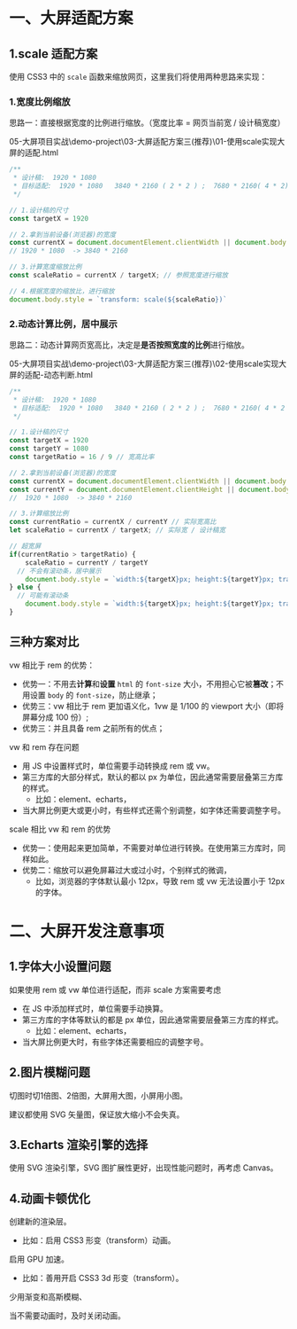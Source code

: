 # 一、大屏适配方案

## 1.scale 适配方案

使用 CSS3 中的 `scale` 函数来缩放网页，这里我们将使用两种思路来实现：

### 1.宽度比例缩放

思路一：直接根据宽度的比例进行缩放。（宽度比率 = 网页当前宽 / 设计稿宽度）

05-大屏项目实战\demo-project\03-大屏适配方案三(推荐)\01-使用scale实现大屏的适配.html

```js
/**
 * 设计稿:  1920 * 1080
 * 目标适配:  1920 * 1080   3840 * 2160 ( 2 * 2 ) ;  7680 * 2160( 4 * 2)
 */

// 1.设计稿的尺寸
const targetX = 1920

// 2.拿到当前设备(浏览器)的宽度
const currentX = document.documentElement.clientWidth || document.body.clientWidth
// 1920 * 1080  -> 3840 * 2160

// 3.计算宽度缩放比例
const scaleRatio = currentX / targetX; // 参照宽度进行缩放

// 4.根据宽度的缩放比，进行缩放
document.body.style = `transform: scale(${scaleRatio})`
```

### 2.动态计算比例，居中展示

思路二：动态计算网页宽高比，决定是**是否按照宽度的比例**进行缩放。

05-大屏项目实战\demo-project\03-大屏适配方案三(推荐)\02-使用scale实现大屏的适配-动态判断.html

```js
/**
 * 设计稿:  1920 * 1080
 * 目标适配:  1920 * 1080   3840 * 2160 ( 2 * 2 ) ;  7680 * 2160( 4 * 2 )
 */

// 1.设计稿的尺寸
const targetX = 1920
const targetY = 1080
const targetRatio = 16 / 9 // 宽高比率

// 2.拿到当前设备(浏览器)的宽度
const currentX = document.documentElement.clientWidth || document.body.clientWidth
const currentY = document.documentElement.clientHeight || document.body.clientHeight
//  1920 * 1080  -> 3840 * 2160

// 3.计算缩放比例
const currentRatio = currentX / currentY // 实际宽高比
let scaleRatio = currentX / targetX; // 实际宽 / 设计稿宽

// 超宽屏
if(currentRatio > targetRatio) {
	scaleRatio = currentY / targetY
  // 不会有滚动条，居中展示
	document.body.style = `width:${targetX}px; height:${targetY}px; transform: scale(${scaleRatio}) translateX(-50%); left: 50%`
} else {
  // 可能有滚动条
	document.body.style = `width:${targetX}px; height:${targetY}px; transform: scale(${scaleRatio})`
}
```

## 三种方案对比

vw 相比于 rem 的优势：
- 优势一：不用去**计算**和**设置** `html` 的 `font-size` 大小，不用担心它被**篡改**；不用设置 `body` 的 `font-size`，防止继承；
- 优势三：vw 相比于 rem 更加语义化，1vw 是 1/100 的 viewport 大小（即将屏幕分成 100 份）;
- 优势三：并且具备 rem 之前所有的优点；

vw 和 rem 存在问题
- 用 JS 中设置样式时，单位需要手动转换成 rem 或 vw。
- 第三方库的大部分样式，默认的都以 px 为单位，因此通常需要层叠第三方库的样式。
  - 比如：element、echarts，
- 当大屏比例更大或更小时，有些样式还需个别调整，如字体还需要调整字号。

scale 相比 vw 和 rem 的优势
- 优势一：使用起来更加简单，不需要对单位进行转换。在使用第三方库时，同样如此。
- 优势二：缩放可以避免屏幕过大或过小时，个别样式的微调，
  - 比如，浏览器的字体默认最小 12px，导致 rem 或 vw 无法设置小于 12px 的字体。

# 二、大屏开发注意事项


## 1.字体大小设置问题

如果使用 rem 或 vw 单位进行适配，而非 scale 方案需要考虑

- 在 JS 中添加样式时，单位需要手动换算。
- 第三方库的字体等默认的都是 px 单位，因此通常需要层叠第三方库的样式。
  - 比如：element、echarts，
- 当大屏比例更大时，有些字体还需要相应的调整字号。

## 2.图片模糊问题

切图时切1倍图、2倍图，大屏用大图，小屏用小图。

建议都使用 SVG 矢量图，保证放大缩小不会失真。

## 3.Echarts 渲染引擎的选择

使用 SVG 渲染引擎，SVG 图扩展性更好，出现性能问题时，再考虑 Canvas。

## 4.动画卡顿优化

创建新的渲染层。

- 比如：启用 CSS3 形变（transform）动画。

启用 GPU 加速。

- 比如：善用开启 CSS3 3d 形变（transform）。

少用渐变和高斯模糊、

当不需要动画时，及时关闭动画。